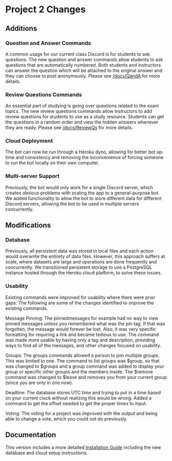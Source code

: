 # Project 2 Changes
## Additions
### Question and Answer Commands
A common usage for our current class Discord is for students to ask questions. The new question and answer commands allow students to ask questions that are automatically numbered. Both students and instructors can answer the question which will be attached to the original answer and they can choose to post anonymously. Please see [/docs/QandA](https://github.com/SE21-Team2/ClassMateBot/blob/main/docs/QandA) for more details.

### Review Questions Commands
An essential part of studying is going over questions related to the exam topics. The new review questions commands allow instructors to add review questions for students to use as a study resource. Students can get the questions in a random order and view the hidden answers whenever they are ready. Please see [/docs/ReviewQs](https://github.com/SE21-Team2/ClassMateBot/blob/main/docs/ReviewQs) for more details.

### Cloud Deployment
The bot can now be run through a Heroku dyno, allowing for better bot up-time and consistency and removing the inconvenience of forcing someone to run the bot locally on their own computer.

### Multi-server Support
Previously, the bot would only work for a single Discord server, which creates obvious problems with scaling the app to a general-purpose bot. We added functionality to allow the bot to store different data for different Discord servers, allowing the bot to be used in multiple servers concurrently.

## Modifications

### Database
Previously, all persistent data was stored in local files and each action would overwrite the entirety of data files. However, this approach suffers at scale, where datasets are large and operations are done frequently and concurrently. We transitioned persistent storage to use a PostgreSQL instance hosted through the Heroku cloud platform, to solve these issues.

### Usability
Existing commands were improved for usability where there were prior gaps. The following are some of the changes identified to improve the existing commands.

Message Pinning: The pinnedmessages for example had no way to view pinned messages unless you remembered what was the pin tag. If that was forgotten, the message would forever be lost. Also, it was very specific formatting for requiring a link and became tedious to use. The command was made more usable by having only a tag and description, providing ways to find all of the messages, and other changes focused on usability.

Groups: The groups commands allowed a person to join multiple groups. This was limited to one. The command to list groups was $group, so that was changed to $groups and a group command was added to display your group or specific other groups and the members inside. The $remove command was changed to $leave and removes you from your current group (since you are only in one now).

Deadline: The database stores UTC time and trying to put in a time based on your current clock without realizing this would be wrong. Added a command to get the offset needed to get the proper times to input.

Voting: The voting for a project was improved with the output and being able to change a vote, which you could not do previously.

## Documentation
This version includes a more detailed [Installation Guide](https://github.com/SE21-Team2/ClassMateBot/blob/main/docs/installation.md) including the new database and cloud setup instructions.
